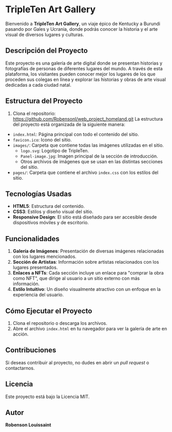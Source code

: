 # TripleTen Art Gallery

Bienvenido a **TripleTen Art Gallery**, un viaje épico de Kentucky a Burundi pasando por Gales y Ucrania, donde podrás conocer la historia y el arte visual de diversos lugares y culturas.

## Descripción del Proyecto

Este proyecto es una galería de arte digital donde se presentan historias y fotografías de personas de diferentes lugares del mundo. A través de esta plataforma, los visitantes pueden conocer mejor los lugares de los que proceden sus colegas en línea y explorar las historias y obras de arte visual dedicadas a cada ciudad natal.

## Estructura del Proyecto

1. Clona el repositorio:
   https://github.com/Robensonl/web_project_homeland.git
   La estructura del proyecto está organizada de la siguiente manera:

- `index.html`: Página principal con todo el contenido del sitio.
- `favicon.ico`: Icono del sitio.
- `images/`: Carpeta que contiene todas las imágenes utilizadas en el sitio.
  - `logo.svg`: Logotipo de TripleTen.
  - `Panel-image.jpg`: Imagen principal de la sección de introducción.
  - Otros archivos de imágenes que se usan en las distintas secciones del sitio.
- `pages/`: Carpeta que contiene el archivo `index.css` con los estilos del sitio.

## Tecnologías Usadas

- **HTML5**: Estructura del contenido.
- **CSS3**: Estilos y diseño visual del sitio.
- **Responsive Design**: El sitio está diseñado para ser accesible desde dispositivos móviles y de escritorio.

## Funcionalidades

1. **Galería de Imágenes**: Presentación de diversas imágenes relacionadas con los lugares mencionados.
2. **Sección de Artistas**: Información sobre artistas relacionados con los lugares presentados.
3. **Enlaces a NFTs**: Cada sección incluye un enlace para "comprar la obra como NFT", que dirige al usuario a un sitio externo con más información.
4. **Estilo Intuitivo**: Un diseño visualmente atractivo con un enfoque en la experiencia del usuario.

## Cómo Ejecutar el Proyecto

1. Clona el repositorio o descarga los archivos.
2. Abre el archivo `index.html` en tu navegador para ver la galería de arte en acción.

## Contribuciones

Si deseas contribuir al proyecto, no dudes en abrir un _pull request_ o contactarnos.

## Licencia

Este proyecto está bajo la Licencia MIT.

## Autor

**Robenson Louissaint**

